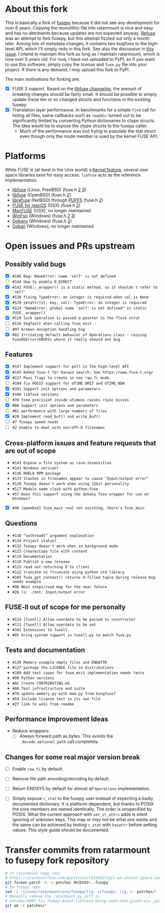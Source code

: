# About this fork

This is basically a fork of [fusepy](https://github.com/fusepy/fusepy) because it did not see any development for over 6 years.
Copying the monolithic file into ratarmount is nice and easy and has no detriments because updates are not expected anyway.
[Refuse](https://github.com/pleiszenburg/refuse/) was an attempt to fork fusepy, but this attempt fizzled out only a month later. Among lots of metadata changes, it contains two bugfixes to the high-level API, which I'll simply redo in this fork.
See also the discussion in [this issue](https://github.com/mxmlnkn/ratarmount/issues/101).
I intend to maintain this fork as long as I maintain ratarmount, which is now over 5 years old.
For now, I have not uploaded to PyPI, so if you want to use this software, simply copy the license and `fuse.py` file into your project.
If there is any demand, I may upload this fork to PyPI.

The main motivations for forking are:

 - [x] FUSE 3 support. Based on the [libfuse changelog](https://github.com/libfuse/libfuse/blob/master/ChangeLog.rst#libfuse-300-2016-12-08), the amount of breaking changes should be fairly small. It should be possible to simply update these ten or so changed structs and functions in the existing fusepy.
 - [x] Translation layer performance. In benchmarks for a simple `find` call for listing all files, some callbacks such as `readdir` turned out to be significantly limited by converting Python dictionaries to ctype structs. The idea would be to expose the ctype structs to the fusepy caller.
   - Much of the performance was lost trying to populate the stat struct even though only the mode member is used by the kernel FUSE API.


# Platforms

While FUSE is (at least in the Unix world) a [Kernel feature](https://man7.org/linux/man-pages/man4/fuse.4.html), several user space libraries exist for easy access.
`libfuse` acts as the reference implementation.

 - [libfuse](https://github.com/libfuse/libfuse) (Linux, FreeBSD) (fuse.h [2](https://github.com/libfuse/libfuse/blob/fuse-2_9_bugfix/include/fuse.h) [3](https://github.com/libfuse/libfuse/blob/master/include/fuse.h))
 - [libfuse](https://github.com/openbsd/src/tree/master/lib/libfuse) (OpenBSD) (fuse.h [2](https://github.com/openbsd/src/blob/master/lib/libfuse/fuse.h))
 - [librefuse](https://github.com/NetBSD/src/tree/netbsd-8/lib/librefuse) (NetBSD) through [PUFFS](https://en.wikipedia.org/wiki/PUFFS_(NetBSD)) (fuse.h [2](https://github.com/NetBSD/src/blob/netbsd-8/lib/librefuse/fuse.h))
 - [FUSE for macOS](https://github.com/osxfuse/osxfuse) (OSX) (fuse.h [2](https://github.com/osxfuse/fuse/blob/master/include/fuse.h))
 - [MacFUSE](https://code.google.com/archive/p/macfuse/) (OSX), no longer maintained
 - [WinFsp](https://github.com/billziss-gh/winfsp) (Windows) (fuse.h [2](https://github.com/winfsp/winfsp/blob/master/inc/fuse/fuse.h) [3](https://github.com/winfsp/winfsp/blob/master/inc/fuse3/fuse.h))
 - [Dokany](https://github.com/dokan-dev/dokany) (Windows) (fuse.h [2](https://github.com/dokan-dev/dokany/blob/master/dokan_fuse/include/fuse.h))
 - [Dokan](https://code.google.com/archive/p/dokan/) (Windows), no longer maintained


# Open issues and PRs upstream

## Possibly valid bugs

 - [x] `#146 Bug: NameError: name 'self' is not defined`
 - [ ] `#144 How to enable O_DIRECT`
 - [x] `#142 FUSE::_wrapper() is a static method, so it shouldn't refer to 'self'`
 - [x] `#130 fixing TypeError: an integer is required when val is None`
 - [x] `#129 setattr(st, key, val): TypeError: an integer is required`
 - [x] `#124 "NameError: global name 'self' is not defined" in static FUSE._wrapper()`
 - [x] `#120 lock operation is passed a pointer to the flock strut`
 - [ ] `#116 Segfault when calling fuse_exit`
 - [ ] `#97 broken exception handling bug`
 - [x] `#81 Irritating default behavior of Operations class - raising FuseOSError(EROFS) where it really should not bug`

## Features

 - [x] `#147 Implement support for poll in the high-level API`
 - [x] `#145 Added fuse-t for Darwin search. See https://www.fuse-t.org/`
 - [x] `#127 Pass flags to create in non raw_fi mode.`
 - [ ] `#104 fix POSIX support for UTIME_OMIT and UTIME_NOW`
 - [x] `#101 Support init options and parameters.`
 - [x] `#100 libfuse versions`
 - [ ] `#70 time precision inside utimens causes rsync misses`
 - [x] `#66 Support init options and parameters`
 - [ ] `#61 performance with large numbers of files`
 - [x] `#28 Implement read_buf() and write_buf()`
 - [ ] `#7 fusepy speed needs`
 - [ ] `#2 Unable to deal with non-UTF-8 filenames`

## Cross-platform issues and feature requests that are out of scope

 - `#143 Expose a file system as case-insensitive`
 - `#141 Windows version?`
 - `#136 RHEL8 RPM package`
 - `#133 Slashes in filenames appear to cause "Input/output error"`
 - `#128 fusepy doesn't work when using 32bit personality`
 - `#117 Module name clash with python-fuse`
 - `#57 Does this support using the dokany fuse wrapper for use on Windows?`
 - [x] `#40 [openbsd] fuse_main_real not existing, there's fuse_main`

## Questions

 - `#138 “nothreads” argument explanation`
 - `#134 Project status?`
 - `#132 fusepy doesn't work when in background mode`
 - `#123 Create/Copy file with content`
 - `#119 Documentation`
 - `#118 Publish a new release`
 - `#115 read not returning 0 to client`
 - `#112 truncate vs ftruncate using python std library`
 - `#105 fuse_get_context() returns 0-filled tuple during release bug needs example`
 - `#98 Next steps/road map for the near future`
 - `#26 ls: ./mnt: Input/output error`

## FUSE-ll out of scope for me personally

 - `#114 [fusell] Allow userdata to be passed to constructor`
 - `#111 [fusell] Allow userdata to be set`
 - `#102 Extensions to fusell.`
 - `#85 bring system support in fusell.py to match fuse.py`

## Tests and documentation

 - `#139 Memory example empty files and ENOATTR`
 - `#127 package the LICENSE file in distributions`
 - `#109 Add test cases for fuse_exit implementation needs tests`
 - `#99 Python versions`
 - `#82 Create CONTRIBUTING.md`
 - `#80 Test infrastructure and suite`
 - `#78 update memory.py with mem.py from kungfuse?`
 - `#59 Include license text in its own file`
 - `#27 link to wiki from readme`

## Performance Improvement Ideas

 - Reduce wrappers:
   - [ ] Always forward path as bytes. This avoids the `_decode_optional_path` call completely.

## Changes for some real major version break

 - [ ] Enable `raw_fi` by default.
 - [ ] Remove file path encoding/decoding by default.
 - [ ] Return ENOSYS by default for almost all `Operations` implementation.
 - [ ] Simply expose `c_stat` to the fusepy user instead of expecting a badly documented dictionary.
       It is platform-dependent, but thanks to POSIX the core members are named identically.
       The order is unspecified by POSIX. What the current approach with `set_st_attrs` adds is silent
       ignoring of unknown keys. This may or may not be what one wants and the same can be achieved by
       testing `c_stat` with `hasattr` before setting values. This style guide should be documented.


# Transfer commits from ratarmount to fusepy fork repository

```bash
# In ratarmount repo root
# https://stackoverflow.com/questions/13339027/git-am-should-ignore-something-in-commit-message-startswith
git format-patch -k -o patches d62b502~..fusepy
# In fusepy repo
sed -i 's|core/ratarmountcore/fusepy/||g; s|fusepy: ||g; s' patches/*
# Manually remove the ratarmount.py diff in
# patches/0005-fix-fusepy-Avoid-libfuse3-being-used-when-given-via-.patch
git am -k patches/*
```
